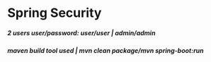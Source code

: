 # Spring Security 
##### 2 users user/password: user/user | admin/admin 
##### maven build tool used | mvn clean package/mvn spring-boot:run 
